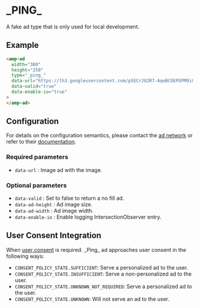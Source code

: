 # \_PING\_

A fake ad type that is only used for local development.

## Example

```html
<amp-ad
  width="300"
  height="250"
  type="_ping_"
  data-url="https://lh3.googleusercontent.com/pSECrJ82R7-AqeBCOEPGPM9iG9OEIQ_QXcbubWIOdkY=w400-h300-no-n"
  data-valid="true"
  data-enable-io="true"
>
</amp-ad>
```

## Configuration

For details on the configuration semantics, please contact the [ad network](#configuration) or refer to their [documentation](#ping).

### Required parameters

-   `data-url` : Image ad with the image.

### Optional parameters

-   `data-valid` : Set to false to return a no fill ad.
-   `data-ad-height` : Ad image size.
-   `data-ad-width` : Ad image width.
-   `data-enable-io` : Enable logging IntersectionObserver entry.

## User Consent Integration

When [user consent](https://github.com/ampproject/amphtml/blob/main/extensions/amp-consent/amp-consent.md#blocking-behaviors) is required. \_Ping\_ ad approaches user consent in the following ways:

-   `CONSENT_POLICY_STATE.SUFFICIENT`: Serve a personalized ad to the user.
-   `CONSENT_POLICY_STATE.INSUFFICIENT`: Serve a non-personalized ad to the user.
-   `CONSENT_POLICY_STATE.UNKNOWN_NOT_REQUIRED`: Serve a personalized ad to the user.
-   `CONSENT_POLICY_STATE.UNKNOWN`: Will not serve an ad to the user.
